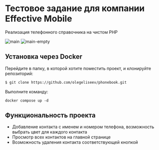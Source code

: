 # Тестовое задание для компании Effective Mobile

Реализация телефонного справочника на чистом PHP

![main](https://github.com/olegeliseev/phonebook/assets/66223707/3c6f2be6-c3d3-442d-a3fe-795a436bf683)
![main-empty](https://github.com/olegeliseev/phonebook/assets/66223707/59b89d96-5b2d-437f-ad0d-888d38dcd68b)

## Установка через Docker

Перейдите в папку, в которой хотите поместить проект, и клонируйте репозиторий:

```sh
$ git clone https://github.com/olegeliseev/phonebook.git
```

Выполните команду:

```
docker compose up -d
```

## Функциональность проекта

* Добавление контакта с именем и номером телефона, возможность выбрать цвет для каждого контакта
* Просмотр всех контактов на главной странице
* Возможность удаления контакта соответствующей кнопкой
